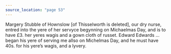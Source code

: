 ```yaml
---
source_location: "page 53"
---
```

Margery Stubble of Hownslow [of Thisselworth is deleted], our dry nurse,
entred into the yere of her servyce begynning on Michaelmas Day, and is to have
£3. her yeres wagis and a gown cloth of russet. Edward Edwards … began his yere
of serving me allso on Michelmas Day, and he must have 40s. for his yere’s
wagis, and a lyvery.
